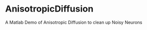 AnisotropicDiffusion
====================

A Matlab Demo of Anisotropic Diffusion to clean up Noisy Neurons
